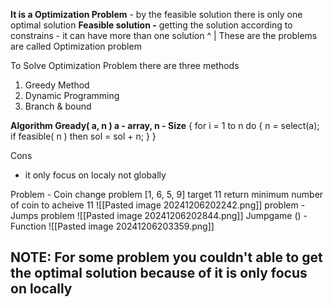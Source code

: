 **It is a Optimization Problem** - by the feasible solution there is  only one optimal solution
**Feasible solution -**  getting the solution according to constrains - it can have more than one solution 
		            ^
                     | 
These are the problems are called Optimization problem 

To Solve Optimization Problem there are three methods
1. Greedy Method
2. Dynamic Programming
3. Branch & bound

**Algorithm Gready( a, n ) a - array, n - Size**
{
	for i = 1 to n do
	{
		n = select(a);
		if feasible( n ) then
			sol = sol + n;
	}
}


Cons 
- it only focus on localy not globally

Problem - Coin change problem
[1, 6, 5, 9]
target 11
return minimum number of coin to acheive 11
![[Pasted image 20241206202242.png]]
problem - Jumps problem
![[Pasted image 20241206202844.png]]
Jumpgame () - Function
![[Pasted image 20241206203359.png]]


## NOTE: For some problem you couldn't able to get the optimal solution because of it is only focus on locally
